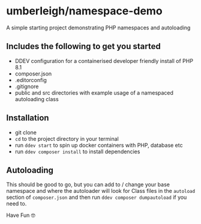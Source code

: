 # umberleigh/namespace-demo

A simple starting project demonstrating PHP namespaces and autoloading

## Includes the following to get you started
- DDEV configuration for a containerised developer friendly install of PHP 8.1
- composer.json
- .editorconfig
- .gitignore
- public and src directories with example usage of a namespaced autoloading class

## Installation
- git clone
- `cd` to the project directory in your terminal
- run `ddev start` to spin up docker containers with PHP, database etc
- run `ddev composer install` to install dependencies

## Autoloading
This should be good to go, but you can add to / change your base namespace and
where the autoloader will look for Class files in the `autoload` section of
`composer.json` and then run `ddev composer dumpautoload`
if you need to.

Have Fun 🤓
